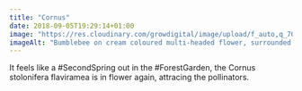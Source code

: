 ```yaml
---
title: "Cornus"
date: 2018-09-05T19:29:14+01:00
image: "https://res.cloudinary.com/growdigital/image/upload/f_auto,q_70,w_736/v1544344419/cornus-44492505891.jpg"
imageAlt: "Bumblebee on cream coloured multi-headed flower, surrounded by pointy green leaves"
---
```


It feels like a #SecondSpring out in the #ForestGarden, the Cornus stolonifera flaviramea is in flower again, attracing the pollinators. 
